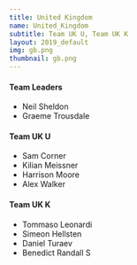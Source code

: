```yaml
---
title: United Kingdom
name: United_Kingdom
subtitle: Team UK U, Team UK K
layout: 2019_default
img: gb.png
thumbnail: gb.png
---
```


#### Team Leaders
* Neil Sheldon
* Graeme Trousdale

#### Team UK U
* Sam Corner
* Kilian Meissner
* Harrison Moore
* Alex Walker

#### Team UK K
* Tommaso Leonardi
* Simeon Hellsten
* Daniel Turaev
* Benedict Randall S